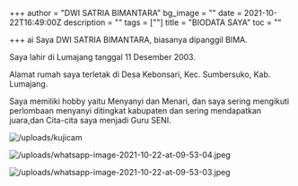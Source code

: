 +++
author = "DWI SATRIA BIMANTARA"
bg_image = ""
date = 2021-10-22T16:49:00Z
description = ""
tags = [""]
title = "BIODATA SAYA"
toc = ""

+++
ai Saya DWI SATRIA BIMANTARA, biasanya dipanggil BIMA.

Saya lahir di Lumajang tanggal 11 Desember 2003.

Alamat rumah saya terletak di Desa Kebonsari, Kec. Sumbersuko, Kab. Lumajang.

Saya memiliki hobby yaitu Menyanyi dan Menari, dan saya sering mengikuti perlombaan menyanyi ditingkat kabupaten dan sering mendapatkan juara,dan Cita-cita saya menjadi Guru SENI.

![/uploads/kujicam](https://app.forestry.io/sites/nxswmotrgk3vyg/body-media//uploads/kujicam_2021-10-19-16-25-00_developed.jpg)

![/uploads/whatsapp-image-2021-10-22-at-09-53-04.jpeg](https://app.forestry.io/sites/nxswmotrgk3vyg/body-media//uploads/whatsapp-image-2021-10-22-at-09-53-04.jpeg)

![/uploads/whatsapp-image-2021-10-22-at-09-53-03.jpeg](https://app.forestry.io/sites/nxswmotrgk3vyg/body-media//uploads/whatsapp-image-2021-10-22-at-09-53-03.jpeg)